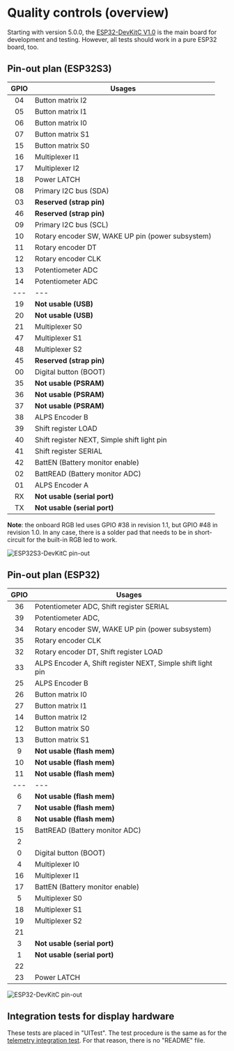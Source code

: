 # Quality controls (overview)

Starting with version 5.0.0, the
[ESP32-DevKitC V1.0](https://docs.espressif.com/projects/esp-idf/en/latest/esp32s3/hw-reference/esp32s3/user-guide-devkitc-1.html)
is the main board for development and testing. However, all tests should work in a pure ESP32 board, too.

## Pin-out plan (ESP32S3)

| **GPIO** | **Usages**                                       |
| :------: | ------------------------------------------------ |
|    04    | Button matrix I2                                 |
|    05    | Button matrix I1                                 |
|    06    | Button matrix I0                                 |
|    07    | Button matrix S1                                 |
|    15    | Button matrix S0                                 |
|    16    | Multiplexer I1                                   |
|    17    | Multiplexer I2                                   |
|    18    | Power LATCH                                      |
|    08    | Primary I2C bus (SDA)                            |
|    03    | **Reserved (strap pin)**                         |
|    46    | **Reserved (strap pin)**                         |
|    09    | Primary I2C bus (SCL)                            |
|    10    | Rotary encoder SW, WAKE UP pin (power subsystem) |
|    11    | Rotary encoder DT                                |
|    12    | Rotary encoder CLK                               |
|    13    | Potentiometer ADC                                |
|    14    | Potentiometer ADC                                |
|   ---    | ---                                              |
|    19    | **Not usable (USB)**                             |
|    20    | **Not usable (USB)**                             |
|    21    | Multiplexer S0                                   |
|    47    | Multiplexer S1                                   |
|    48    | Multiplexer S2                                   |
|    45    | **Reserved (strap pin)**                         |
|    00    | Digital button (BOOT)                            |
|    35    | **Not usable (PSRAM)**                           |
|    36    | **Not usable (PSRAM)**                           |
|    37    | **Not usable (PSRAM)**                           |
|    38    | ALPS Encoder B                                   |
|    39    | Shift register LOAD                              |
|    40    | Shift register NEXT, Simple shift light pin      |
|    41    | Shift register SERIAL                            |
|    42    | BattEN (Battery monitor enable)                  |
|    02    | BattREAD (Battery monitor ADC)                   |
|    01    | ALPS Encoder A                                   |
|    RX    | **Not usable (serial port)**                     |
|    TX    | **Not usable (serial port)**                     |

**Note**: the onboard RGB led uses GPIO #38 in revision 1.1,
but GPIO #48 in revision 1.0.
In any case, there is a solder pad that needs to be in short-circuit
for the built-in RGB led to work.

![ESP32S3-DevKitC pin-out](https://docs.espressif.com/projects/esp-idf/en/latest/esp32s3/_images/ESP32-S3_DevKitC-1_pinlayout_v1.1.jpg)

## Pin-out plan (ESP32)

| **GPIO** | **Usages**                                                  |
| :------: | ----------------------------------------------------------- |
|    36    | Potentiometer ADC, Shift register SERIAL                    |
|    39    | Potentiometer ADC,                                          |
|    34    | Rotary encoder SW, WAKE UP pin (power subsystem)            |
|    35    | Rotary encoder CLK                                          |
|    32    | Rotary encoder DT, Shift register LOAD                      |
|    33    | ALPS Encoder A, Shift register NEXT, Simple shift light pin |
|    25    | ALPS Encoder B                                              |
|    26    | Button matrix I0                                            |
|    27    | Button matrix I1                                            |
|    14    | Button matrix I2                                            |
|    12    | Button matrix S0                                            |
|    13    | Button matrix S1                                            |
|    9     | **Not usable (flash mem)**                                  |
|    10    | **Not usable (flash mem)**                                  |
|    11    | **Not usable (flash mem)**                                  |
|   ---    | ---                                                         |
|    6     | **Not usable (flash mem)**                                  |
|    7     | **Not usable (flash mem)**                                  |
|    8     | **Not usable (flash mem)**                                  |
|    15    | BattREAD (Battery monitor ADC)                              |
|    2     |                                                             |
|    0     | Digital button (BOOT)                                       |
|    4     | Multiplexer I0                                              |
|    16    | Multiplexer I1                                              |
|    17    | BattEN (Battery monitor enable)                             |
|    5     | Multiplexer S0                                              |
|    18    | Multiplexer S1                                              |
|    19    | Multiplexer S2                                              |
|    21    |                                                             |
|    3     | **Not usable (serial port)**                                |
|    1     | **Not usable (serial port)**                                |
|    22    |                                                             |
|    23    | Power LATCH                                                 |

![ESP32-DevKitC pin-out](https://docs.espressif.com/projects/esp-dev-kits/en/latest/_images/esp32_devkitC_v4_pinlayout.png)

## Integration tests for display hardware

These tests are placed in "UITest".
The test procedure is the same as for the
[telemetry integration test](./IntegrationTests/TelemetryIntegrationTest/README.md).
For that reason, there is no "README" file.
